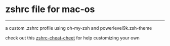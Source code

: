 # zshrc file for mac-os
---
a custom .zshrc profile using oh-my-zsh and powerlevel9k.zsh-theme

check out this [zshrc-cheat-cheet](https://github.com/BjorneEk/zshrc-cheat-sheet) for help customizing your own
